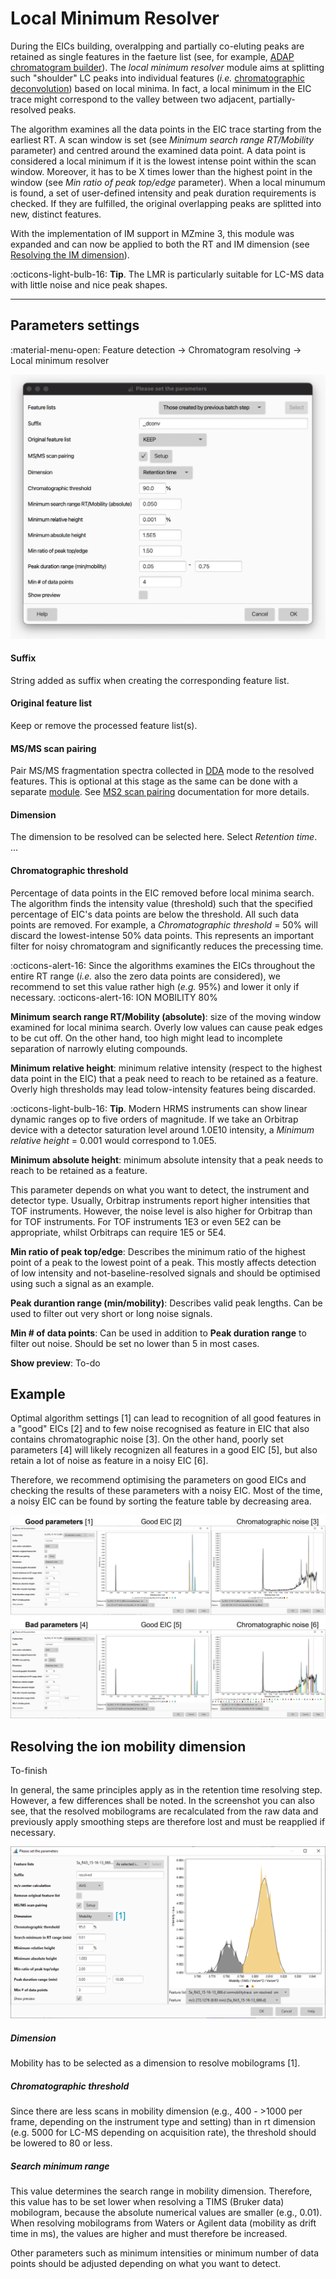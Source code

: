 # **Local Minimum Resolver**

During the EICs building, overalpping and partially co-eluting peaks are retained as single features in the faeture list (see, for example, [ADAP chromatogram builder](../featdet_adap_chromatogram_builder/adap-chromatogram-builder.md)). The _local minimum resolver_ module aims at splitting such "shoulder" LC peaks into individual features (_i.e._ [chromatographic deconvolution](../../terminology/general-terminology.md#chromatographic-deconvolution)) based on local minima. In fact, a local minimum in the EIC trace might correspond to the valley between two adjacent, partially-resolved peaks.

The algorithm examines all the data points in the EIC trace starting from the earliest RT. A scan window is set (see _Minimum search range RT/Mobility_ parameter) and centred around the examined data point. A data point is considered a local minimum if it is the lowest intense point within the scan window. Moreover, it has to be X times lower than the highest point in the window (see _Min ratio of peak top/edge_ parameter). When a local minumum is found, a set of user-defined intensity and peak duration requirements is checked. If they are fulfilled, the original overlapping peaks are splitted into new, distinct features.

With the implementation of IM support in MZmine 3, this module was expanded and can now be applied to both the RT and IM dimension (see [Resolving the IM dimension](#resolving-the-IM-dimension)).

:octicons-light-bulb-16: **Tip**. The LMR is particularly suitable for LC-MS data with little 
noise and nice peak shapes.

---
## **Parameters settings**
:material-menu-open: Feature detection → Chromatogram resolving → Local minimum resolver

![](local-minimum-resolver.png)


#### **Suffix**
String added as suffix when creating the corresponding feature list.

#### **Original feature list**
Keep or remove the processed feature list(s).

#### **MS/MS scan pairing**
Pair MS/MS fragmentation spectra collected in [DDA](../../terminology/general-terminology.md#chromatographic-deconvolution.md#data-dependent-acqusition-mode) mode to the resolved features. This is optional at this stage as the same can be done with a separate [module](../featdet_ms2_scan_pairing/ms2_scan_pairing.md). See [MS2 scan pairing](../featdet_ms2_scan_pairing/ms2_scan_pairing.md) documentation for more details.


#### **Dimension**
The dimension to be resolved can be selected here. Select _Retention time_. ... 

#### **Chromatographic threshold**
Percentage of data points in the EIC removed before local minima search. The algorithm finds the intensity value (threshold) such that the specified percentage of EIC's data points are below the threshold. All such data points are removed. For example, a _Chromatographic threshold_ = 50% will discard the lowest-intense 50% data points. This represents an important filter for noisy chromatogram and significantly reduces the precessing time.

:octicons-alert-16: Since the algorithms examines the EICs throughout the entire RT range (_i.e._ also the zero data points are considered), we recommend to set this value rather high (_e.g._ 95%) and lower it only if necessary. 
:octicons-alert-16: ION MOBILITY 80%

**Minimum search range RT/Mobility (absolute)**: size of the moving window examined for local minima search. Overly low values can cause peak edges to be cut off. On the other hand, too high might lead to incomplete separation of narrowly eluting compounds.


**Minimum relative height**: minimum relative intensity (respect to the highest data point in the EIC) that a peak need to reach to be retained as a feature. Overly high thresholds may lead tolow-intensity features being discarded.

:octicons-light-bulb-16: **Tip**. Modern HRMS instruments can show linear dynamic ranges op to five orders of magnitude. If we take an Orbitrap device with a detector saturation level around 1.0E10 intensity, a _Minimum relative height_ = 0.001 would correspond to 1.0E5.


**Minimum absolute height**: minimum absolute intensity that a peak needs to reach to be retained as a feature.

This parameter depends on what you want to detect, the instrument and detector type. Usually, Orbitrap
instruments report higher intensities that TOF instruments. However, the noise level is also higher
for Orbitrap than for TOF instruments. For TOF instruments 1E3 or even 5E2 can be appropriate,
whilst Orbitraps can require 1E5 or 5E4.

**Min ratio of peak top/edge**: Describes the minimum ratio of the highest point of a peak to the lowest point of a peak. This mostly affects detection of low intensity and not-baseline-resolved signals and should be optimised using such a signal as an example.

**Peak durantion range (min/mobility)**: Describes valid peak lengths. Can be used to filter out very short or long noise signals.

**Min # of data points**: Can be used in addition to **Peak duration range** to filter out noise. Should be set no lower than
5 in most cases.

**Show preview**: To-do


## Example
Optimal algorithm settings [1] can lead to recognition of all good features in a "good"
EICs [2] and to few noise recognised as feature in EIC that also contains chromatographic noise
[3].
On the other hand, poorly set parameters [4] will likely recognizen all features in
a good EIC [5], but also retain a lot of noise as feature in a noisy EIC [6]. 

Therefore, we recommend optimising the parameters on good EICs and checking the results of these
parameters with a noisy EIC. Most of the time, a noisy EIC can be found by sorting the feature table
by decreasing area.

![test](chromatogramresolving.png)



## Resolving the ion mobility dimension
To-finish

In general, the same principles apply as in the retention time resolving step. However, a few
differences shall be noted. In the screenshot you can also see, that the resolved mobilograms are
recalculated from the raw data and previously apply smoothing steps are therefore lost and must be
reapplied if necessary.

![](mobilityresolving.png)

##### Dimension

Mobility has to be selected as a dimension to resolve mobilograms [1].

##### Chromatographic threshold

Since there are less scans in mobility dimension (e.g., 400 - >1000 per frame, depending on the
instrument type and setting) than in rt dimension (e.g. 5000 for LC-MS depending on acquisition
rate), the threshold should be lowered to 80 or less.

##### Search minimum range

This value determines the search range in mobility dimension. Therefore, this value has to be set
lower when resolving a TIMS (Bruker data) mobilogram, because the absolute numerical values are
smaller (e.g., 0.01). When resolving mobilograms from Waters or Agilent data (mobility as drift time
in ms), the values are higher and must therefore be increased.

Other parameters such as minimum intensities or minimum number of data points should be adjusted
depending on what you want to detect.

